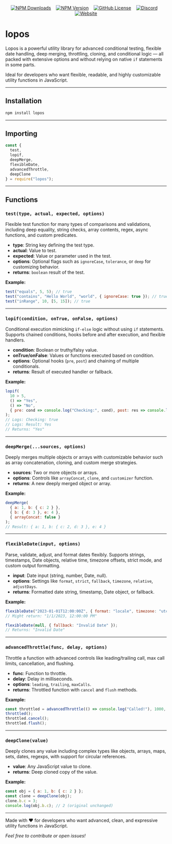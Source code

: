 <div align="center">

[![NPM Downloads](https://img.shields.io/npm/dw/lopos)](https://www.npmjs.com/package/lopos) &nbsp;&nbsp;
[![NPM Version](https://img.shields.io/npm/v/lopos)](https://www.npmjs.com/package/lopos) &nbsp;&nbsp;
[![GitHub License](https://img.shields.io/github/license/gm4m/lopos)](https://github.com/gm4m/lopos/blob/main/LICENSE) &nbsp;&nbsp;
[![Discord](https://img.shields.io/discord/1377220782224048168?color=5865F2&logo=discord&logoColor=white)](https://discord.gg/YOUR_DISCORD_INVITE) &nbsp;&nbsp;
[![Website](https://img.shields.io/website?url=https%3A%2F%2Flopos.vercel.app)](https://lopos.vercel.app)

</div>

# lopos

Lopos is a powerful utility library for advanced conditional testing, flexible date handling, deep merging, throttling, cloning, and conditional logic — all packed with extensive options and without relying on native `if` statements in some parts.  

Ideal for developers who want flexible, readable, and highly customizable utility functions in JavaScript.

---

## Installation

```bash
npm install lopos
```

---

## Importing

```js
const { 
  test, 
  lopif, 
  deepMerge, 
  flexibleDate, 
  advancedThrottle, 
  deepClone 
} = require("lopos");
```

---

## Functions

### `test(type, actual, expected, options)`

Flexible test function for many types of comparisons and validations, including deep equality, string checks, array contents, regex, async functions, and custom predicates.

- **type**: String key defining the test type.  
- **actual**: Value to test.  
- **expected**: Value or parameter used in the test.  
- **options**: Optional flags such as `ignoreCase`, `tolerance`, or `deep` for customizing behavior.  
- **returns**: `boolean` result of the test.

**Example:**

```js
test("equals", 5, 5); // true
test("contains", "Hello World", "world", { ignoreCase: true }); // true
test("inRange", 10, [5, 15]); // true
```

---

### `lopif(condition, onTrue, onFalse, options)`

Conditional execution mimicking `if-else` logic without using `if` statements. Supports chained conditions, hooks before and after execution, and flexible handlers.

- **condition**: Boolean or truthy/falsy value.  
- **onTrue/onFalse**: Values or functions executed based on condition.  
- **options**: Optional hooks (`pre`, `post`) and chaining of multiple conditionals.  
- **returns**: Result of executed handler or fallback.

**Example:**

```js
lopif(
  10 > 5, 
  () => "Yes", 
  () => "No", 
  { pre: cond => console.log("Checking:", cond), post: res => console.log("Result:", res) }
);
// Logs: Checking: true
// Logs: Result: Yes
// Returns: "Yes"
```

---

### `deepMerge(...sources, options)`

Deeply merges multiple objects or arrays with customizable behavior such as array concatenation, cloning, and custom merge strategies.

- **sources**: Two or more objects or arrays.  
- **options**: Controls like `arrayConcat`, `clone`, and `customizer` function.  
- **returns**: A new deeply merged object or array.

**Example:**

```js
deepMerge(
  { a: 1, b: { c: 2 } }, 
  { b: { d: 3 }, e: 4 }, 
  { arrayConcat: false }
);
// Result: { a: 1, b: { c: 2, d: 3 }, e: 4 }
```

---

### `flexibleDate(input, options)`

Parse, validate, adjust, and format dates flexibly. Supports strings, timestamps, Date objects, relative time, timezone offsets, strict mode, and custom output formatting.

- **input**: Date input (string, number, Date, null).  
- **options**: Settings like `format`, `strict`, `fallback`, `timezone`, `relative`, `adjustDays`.  
- **returns**: Formatted date string, timestamp, Date object, or fallback.

**Example:**

```js
flexibleDate("2023-01-01T12:00:00Z", { format: "locale", timezone: "utc" });
// Might return: "1/1/2023, 12:00:00 PM"

flexibleDate(null, { fallback: "Invalid Date" });
// Returns: "Invalid Date"
```

---

### `advancedThrottle(func, delay, options)`

Throttle a function with advanced controls like leading/trailing call, max call limits, cancellation, and flushing.

- **func**: Function to throttle.  
- **delay**: Delay in milliseconds.  
- **options**: `leading`, `trailing`, `maxCalls`.  
- **returns**: Throttled function with `cancel` and `flush` methods.

**Example:**

```js
const throttled = advancedThrottle(() => console.log("Called!"), 1000, { leading: true });
throttled();
throttled.cancel();
throttled.flush();
```

---

### `deepClone(value)`

Deeply clones any value including complex types like objects, arrays, maps, sets, dates, regexps, with support for circular references.

- **value**: Any JavaScript value to clone.  
- **returns**: Deep cloned copy of the value.

**Example:**

```js
const obj = { a: 1, b: { c: 2 } };
const clone = deepClone(obj);
clone.b.c = 3;
console.log(obj.b.c); // 2 (original unchanged)
```

---

Made with ❤️ for developers who want advanced, clean, and expressive utility functions in JavaScript.

*Feel free to contribute or open issues!*

